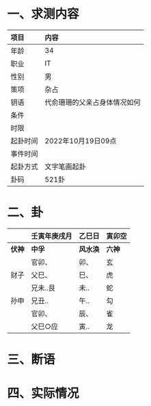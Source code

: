 # 一、求测内容
|项目|内容|
|:-|:-|
|年龄|34|
|职业|IT|
|性别|男|
|策项|杂占|
|钥语|代俞珊珊的父亲占身体情况如何|
|条件||
|时限||
|起卦时间|2022年10月19日09点|
|事件时间||
|起卦方式|文字笔画起卦|
|卦码|521卦|

# 二、卦
||壬寅年庚戌月|乙巳日|寅卯空|
|:-|:-|:-|:-|
|**伏神**|**中孚**|**风水涣**|**六神**|
||官卯、|卯、|玄|
|财子|父巳、|巳、|虎|
||兄未..艮|未..|蛇|
|孙申|兄丑..|午..|勾|
||官卯、|辰、|雀|
||父巳○应|寅..|龙|


# 三、断语

# 四、实际情况